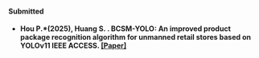#### Submitted

- <strong>Hou P.*<strong>(2025), Huang S. . BCSM-YOLO: An improved product package recognition algorithm for unmanned retail stores based on YOLOv11 <strong>IEEE ACCESS</strong>. [[Paper]](https://doi.org/10.1109/ACCESS.2025.3595175 )
